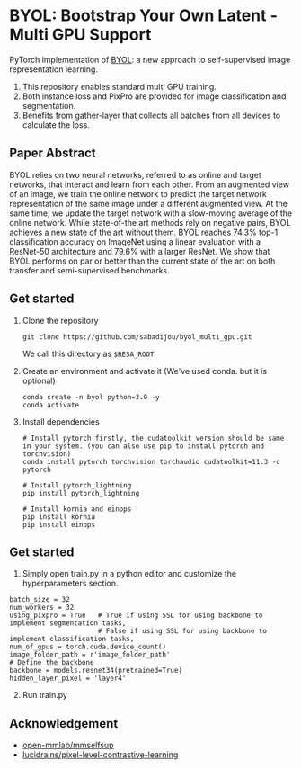 # BYOL: Bootstrap Your Own Latent - Multi GPU Support

PyTorch implementation of [BYOL](https://arxiv.org/abs/2006.07733): a new approach to self-supervised image representation learning.
1. This repository enables standard multi GPU training.
2. Both instance loss and PixPro are provided for image classification and segmentation.
3. Benefits from gather-layer that collects all batches from all devices to calculate the loss.

## Paper Abstract
BYOL relies on two neural networks, referred to as online and target networks, that interact and learn from each other. From an augmented view of an image, we train the online network to predict the target network representation of the same image under a different augmented view. At the same time, we update the target network with a slow-moving average of the online network. While state-of-the art methods rely on negative pairs, BYOL achieves a new state of the art without them. BYOL reaches 74.3% top-1 classification accuracy on ImageNet using a linear evaluation with a ResNet-50 architecture and 79.6% with a larger ResNet. We show that BYOL performs on par or better than the current state of the art on both transfer and semi-supervised benchmarks.

## Get started
1. Clone the repository
    ```
    git clone https://github.com/sabadijou/byol_multi_gpu.git
    ```
    We call this directory as `$RESA_ROOT`

2. Create an environment and activate it (We've used conda. but it is optional)

    ```Shell
    conda create -n byol python=3.9 -y
    conda activate 
    ```

3. Install dependencies

    ```Shell
    # Install pytorch firstly, the cudatoolkit version should be same in your system. (you can also use pip to install pytorch and torchvision)
    conda install pytorch torchvision torchaudio cudatoolkit=11.3 -c pytorch
    
    # Install pytorch_lightning
    pip install pytorch_lightning
  
    # Install kornia and einops
    pip install kornia
    pip install einops
    ```
  ## Get started
  1. Simply open train.py in a python editor and customize the hyperparameters section.
  ```Shell
  batch_size = 32
  num_workers = 32
  using_pixpro = True   # True if using SSL for using backbone to implement segmentation tasks,
                        # False if using SSL for using backbone to implement classification tasks,
  num_of_gpus = torch.cuda.device_count()
  image_folder_path = r'image_folder_path'
  # Define the backbone
  backbone = models.resnet34(pretrained=True)
  hidden_layer_pixel = 'layer4'
  ```
  2. Run train.py

  ## Acknowledgement
<!--ts-->
* [open-mmlab/mmselfsup](https://github.com/open-mmlab/mmselfsup)
* [lucidrains/pixel-level-contrastive-learning](https://github.com/lucidrains/pixel-level-contrastive-learning)
<!--te-->
